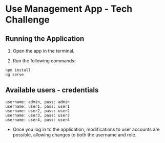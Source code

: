 # Use Management App - Tech Challenge

## Running the Application

1. Open the app in the terminal.

2. Run the following commands:

```
npm install
ng serve
```

## Available users - credentials

```
username: admin, pass: admin
username: user1, pass: user1
username: user2, pass: user2
username: user3, pass: user3
username: user4, pass: user4
```

- Once you log in to the application, modifications to user accounts are possible, allowing changes to both the username and role.
